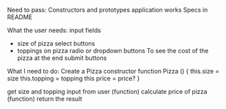 Need to pass:
Constructors and prototypes
application works
Specs in README


What the user needs:
input fields
- size of pizza    select buttons
- toppings on pizza    radio or dropdown buttons
To see the cost of the pizza at the end
submit buttons

What I need to do:
Create a Pizza constructor
function Pizza () {
  this.size = size
  this.topping = topping
  this price = price?
}

get size and topping input from user (function)
calculate price of pizza (function)
return the result
